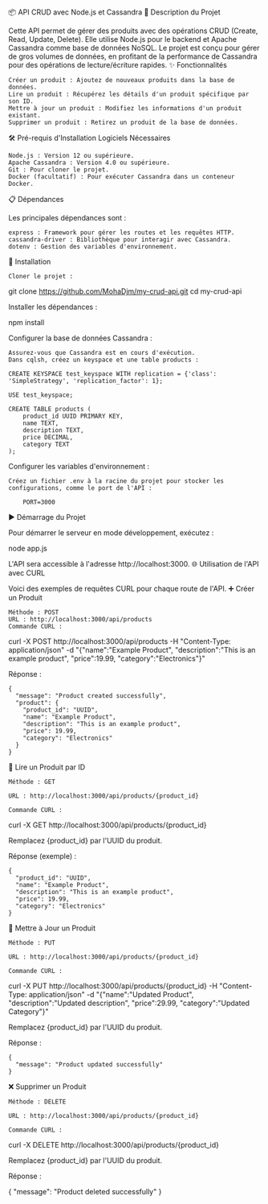 📦 API CRUD avec Node.js et Cassandra
📄 Description du Projet

Cette API permet de gérer des produits avec des opérations CRUD (Create, Read, Update, Delete). Elle utilise Node.js pour le backend et Apache Cassandra comme base de données NoSQL. Le projet est conçu pour gérer de gros volumes de données, en profitant de la performance de Cassandra pour des opérations de lecture/écriture rapides.
✨ Fonctionnalités

    Créer un produit : Ajoutez de nouveaux produits dans la base de données.
    Lire un produit : Récupérez les détails d'un produit spécifique par son ID.
    Mettre à jour un produit : Modifiez les informations d'un produit existant.
    Supprimer un produit : Retirez un produit de la base de données.

🛠 Pré-requis d'Installation
Logiciels Nécessaires

    Node.js : Version 12 ou supérieure.
    Apache Cassandra : Version 4.0 ou supérieure.
    Git : Pour cloner le projet.
    Docker (facultatif) : Pour exécuter Cassandra dans un conteneur Docker.

📋 Dépendances

Les principales dépendances sont :

    express : Framework pour gérer les routes et les requêtes HTTP.
    cassandra-driver : Bibliothèque pour interagir avec Cassandra.
    dotenv : Gestion des variables d'environnement.

🚀 Installation

    Cloner le projet :

git clone https://github.com/MohaDjm/my-crud-api.git
cd my-crud-api

Installer les dépendances :

npm install

Configurer la base de données Cassandra :

    Assurez-vous que Cassandra est en cours d'exécution.
    Dans cqlsh, créez un keyspace et une table products :

    CREATE KEYSPACE test_keyspace WITH replication = {'class': 'SimpleStrategy', 'replication_factor': 1};

    USE test_keyspace;

    CREATE TABLE products (
        product_id UUID PRIMARY KEY,
        name TEXT,
        description TEXT,
        price DECIMAL,
        category TEXT
    );

Configurer les variables d'environnement :

    Créez un fichier .env à la racine du projet pour stocker les configurations, comme le port de l'API :

        PORT=3000

▶️ Démarrage du Projet

Pour démarrer le serveur en mode développement, exécutez :

node app.js

L'API sera accessible à l'adresse http://localhost:3000.
🌐 Utilisation de l'API avec CURL

Voici des exemples de requêtes CURL pour chaque route de l'API.
➕ Créer un Produit

    Méthode : POST
    URL : http://localhost:3000/api/products
    Commande CURL :

curl -X POST http://localhost:3000/api/products -H "Content-Type: application/json" -d "{\"name\":\"Example Product\", \"description\":\"This is an example product\", \"price\":19.99, \"category\":\"Electronics\"}"

Réponse :

    {
      "message": "Product created successfully",
      "product": {
        "product_id": "UUID",
        "name": "Example Product",
        "description": "This is an example product",
        "price": 19.99,
        "category": "Electronics"
      }
    }

📖 Lire un Produit par ID

    Méthode : GET

    URL : http://localhost:3000/api/products/{product_id}

    Commande CURL :

curl -X GET http://localhost:3000/api/products/{product_id}

Remplacez {product_id} par l'UUID du produit.

Réponse (exemple) :

    {
      "product_id": "UUID",
      "name": "Example Product",
      "description": "This is an example product",
      "price": 19.99,
      "category": "Electronics"
    }

📝 Mettre à Jour un Produit

    Méthode : PUT

    URL : http://localhost:3000/api/products/{product_id}

    Commande CURL :

curl -X PUT http://localhost:3000/api/products/{product_id} -H "Content-Type: application/json" -d "{\"name\":\"Updated Product\", \"description\":\"Updated description\", \"price\":29.99, \"category\":\"Updated Category\"}"

Remplacez {product_id} par l'UUID du produit.

Réponse :

    {
      "message": "Product updated successfully"
    }

❌ Supprimer un Produit

    Méthode : DELETE

    URL : http://localhost:3000/api/products/{product_id}

    Commande CURL :

curl -X DELETE http://localhost:3000/api/products/{product_id}

Remplacez {product_id} par l'UUID du produit.

Réponse :

{
"message": "Product deleted successfully"
}
